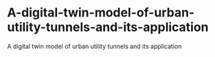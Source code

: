 # A-digital-twin-model-of-urban-utility-tunnels-and-its-application
A digital twin model of urban utility tunnels and its application
